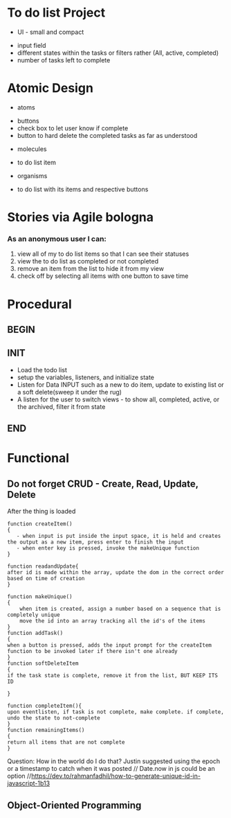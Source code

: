 # To do list Project

* UI - small and compact
 - input field
 - different states within the tasks or filters rather (All, active, completed)
 - number of tasks left to complete

# Atomic Design

- atoms
 * buttons
 * check box to let user know if complete
 * button to hard delete the completed tasks as far as understood

- molecules 
 * to do list item

- organisms
 * to do list with its items and respective buttons

# Stories via Agile bologna


### As an anonymous user I can:
 1. view all of my to do list items so that I can see their statuses
 2. view the to do list as completed or not completed
 3. remove an item from the list to hide it from my view
 4. check off by selecting all items with one button to save time

# Procedural 

 ## BEGIN
 ## INIT 
  - Load the todo list
  - setup the variables, listeners, and initialize state
  - Listen for Data INPUT such as a new to do item, update to existing list or a soft delete(sweep it under the rug)
  - A listen for the user to switch views - to show all, completed, active, or the archived, filter it from state

## END

# Functional
## Do not forget CRUD - Create, Read, Update, Delete

After the thing is loaded

```
function createItem()
{
   - when input is put inside the input space, it is held and creates the output as a new item, press enter to finish the input
   - when enter key is pressed, invoke the makeUnique function
}

function readandUpdate{
after id is made within the array, update the dom in the correct order based on time of creation
}

function makeUnique()
{
    when item is created, assign a number based on a sequence that is completely unique
    move the id into an array tracking all the id's of the items
}
function addTask()
{
when a button is pressed, adds the input prompt for the createItem function to be invoked later if there isn't one already
}
function softDeleteItem
{
if the task state is complete, remove it from the list, BUT KEEP ITS ID

}

function completeItem(){
upon eventlisten, if task is not complete, make complete. if complete, undo the state to not-complete
}
function remainingItems()
{
return all items that are not complete
}
``` 
Question: How in the world do I do that? Justin suggested using the epoch or a timestamp to catch when it was posted
// Date.now in js could be an option 
//https://dev.to/rahmanfadhil/how-to-generate-unique-id-in-javascript-1b13


## Object-Oriented Programming
